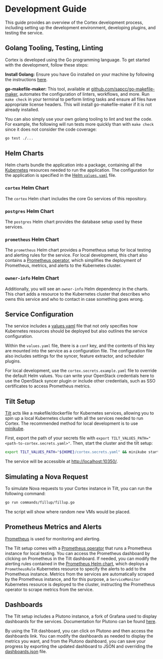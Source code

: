 # Development Guide

This guide provides an overview of the Cortex development process, including setting up the development environment, developing plugins, and testing the service.

## Golang Tooling, Testing, Linting

Cortex is developed using the Go programming language. To get started with the development, follow these steps:

**Install Golang:** Ensure you have Go installed on your machine by following the instructions [here](https://golang.org/doc/install).

**go-makefile-maker:** This tool, available at [github.com/sapcc/go-makefile-maker](https://github.com/sapcc/go-makefile-maker), automates the configuration of linters, workflows, and more. Run `make check` in your terminal to perform linting tasks and ensure all files have appropriate license headers. This will install go-makefile-maker if it is not already installed.

You can also simply use your own golang tooling to lint and test the code. For example, the following will run tests more quickly than with `make check` since it does not consider the code coverage:

```bash
go test ./...
```

## Helm Charts

Helm charts bundle the application into a package, containing all the [Kubernetes](https://kubernetes.io/docs/tutorials/hello-minikube/) resources needed to run the application. The configuration for the application is specified in the [Helm `values.yaml`](helm/cortex/values.yaml) file.

### `cortex` Helm Chart

The `cortex` Helm chart includes the core Go services of this repository.

### `postgres` Helm Chart

The `postgres` Helm chart provides the database setup used by these services.

### `prometheus` Helm Chart

The `prometheus` Helm chart provides a Prometheus setup for local testing and alerting rules for the service. For local development, this chart also contains a [Prometheus operator](https://github.com/prometheus-community/helm-charts/tree/d20c3db997ac3d1b225a8c8b8cd407b5d63fbae9/charts/kube-prometheus-stack), which simplifies the deployment of Prometheus, metrics, and alerts to the Kubernetes cluster.

### `owner-info` Helm Chart

Additionally, you will see an `owner-info` Helm dependency in the charts. This chart adds a resource to the Kubernetes cluster that describes who owns this service and who to contact in case something goes wrong.

## Service Configuration

The service includes a [values.yaml](helm/cortex/values.yaml) file that not only specifies how Kubernetes resources should be deployed but also outlines the service configuration.

Within the `values.yaml` file, there is a `conf` key, and the contents of this key are mounted into the service as a configuration file. The configuration file also includes settings for the syncer, feature extractor, and scheduler plugins.

For local development, use the `cortex.secrets.example.yaml` file to override the default Helm values. You can write your OpenStack credentials here to use the OpenStack syncer plugin or include other credentials, such as SSO certificates to access Prometheus metrics.

## Tilt Setup

[Tilt](https://docs.tilt.dev/) acts like a makefile/dockerfile for Kubernetes services, allowing you to spin up a local Kubernetes cluster with all the services needed to run Cortex. The recommended method for local development is to use [minikube](https://minikube.sigs.k8s.io/docs/start/).

First, export the path of your secrets file with `export TILT_VALUES_PATH="<path-to-cortex.secrets.yaml>"`. Then, start the cluster and the tilt setup:

```bash
export TILT_VALUES_PATH="${HOME}/cortex.secrets.yaml" && minikube start && tilt up
```

The service will be accessible at [http://localhost:10350/](http://localhost:10350/).

## Simulating a Nova Request

To simulate Nova requests to your Cortex instance in Tilt, you can run the following command:
```bash
go run commands/fillup/fillup.go
```

The script will show where random new VMs would be placed.

## Prometheus Metrics and Alerts

[Prometheus](https://prometheus.io/docs/prometheus/latest/getting_started/) is used for monitoring and alerting.

The Tilt setup comes with a [Prometheus operator](https://github.com/prometheus-community/helm-charts/tree/d20c3db997ac3d1b225a8c8b8cd407b5d63fbae9/charts/kube-prometheus-stack) that runs a Prometheus instance for local testing. You can access the Prometheus dashboard by clicking on Prometheus in the Tilt dashboard. If needed, you can modify the alerting rules contained in the [Prometheus Helm chart](helm/cortex/charts/prometheus/), which deploys a `PrometheusRule` Kubernetes resource to specify the alerts to add to the Prometheus instance. Metrics from the services are automatically scraped by the Prometheus instance, and for this purpose, a `ServiceMonitor` Kubernetes resource is deployed to the cluster, instructing the Prometheus operator to scrape metrics from the service.

## Dashboards

The Tilt setup includes a Plutono instance, a fork of Grafana used to display dashboards for the services. Documentation for Plutono can be found [here](https://grafana.com/docs/grafana/v7.5/).

By using the Tilt dashboard, you can click on Plutono and then access the dashboards link. You can modify the dashboards as needed to display the metrics you want, and from the Plutono dashboard, you can save your progress by exporting the updated dashboard to JSON and overriding the [dashboards.json](plutono/provisioning/dashboards/cortex.json) file.
